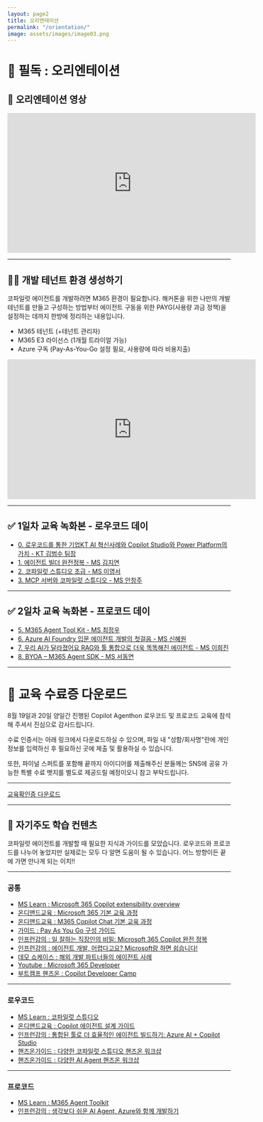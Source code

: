 ```yaml
---
layout: page2
title: 오리엔테이션
permalink: "/orientation/"
image: assets/images/image03.png
---
```


# 🚨 필독 : 오리엔테이션

## 🎥 오리엔테이션 영상

<iframe width="560" height="315" src="https://www.youtube.com/embed/lFe-Kwh0iEE?si=g2DjxH6o_MT2HbGk" title="YouTube video player" frameborder="0" allow="accelerometer; autoplay; clipboard-write; encrypted-media; gyroscope; picture-in-picture; web-share" referrerpolicy="strict-origin-when-cross-origin" allowfullscreen></iframe>

---

## 👩‍🚀 개발 테넌트 환경 생성하기

코파일럿 에이전트를 개발하려면 M365 환경이 필요합니다. 해커톤을 위한 나만의 개발 테넌트를 만들고 구성하는 방법부터 에이전트 구동을 위한 PAYG(사용량 과금 정책)을 설정하는 데까지 한방에 정리하는 내용입니다.

- M365 테넌트 (+테넌트 관리자)
- M365 E3 라이선스 (1개월 트라이얼 가능)
- Azure 구독 (Pay-As-You-Go 설정 필요, 사용량에 따라 비용지출)

<iframe width="560" height="315" src="https://www.youtube.com/embed/V_zOmFpncng?si=3HiPKKePmqF6sCWS" title="YouTube video player" frameborder="0" allow="accelerometer; autoplay; clipboard-write; encrypted-media; gyroscope; picture-in-picture; web-share" referrerpolicy="strict-origin-when-cross-origin" allowfullscreen></iframe>

---

## ✅ 1일차 교육 녹화본 - 로우코드 데이

- [0. 로우코드를 통한 기업KT AI 혁신사례와 Copilot Studio와 Power Platform의 가치 - KT 김범수 팀장](https://www.youtube.com/watch?v=M5VGCQPbEbk)
- [1. 에이전트 빌더 완전정복 - MS 김지연](https://www.youtube.com/watch?v=llbuE9KYacU)
- [2. 코파일럿 스튜디오 초급 - MS 이영서](https://www.youtube.com/watch?v=-AfbUVb7uGQ)
- [3. MCP 서버와 코파일럿 스튜디오 - MS 안창주](https://www.youtube.com/watch?v=_a03EFYhf7g)

---

## ✅ 2일차 교육 녹화본 - 프로코드 데이

- [5. M365 Agent Tool Kit - MS 최정우](https://www.youtube.com/watch?v=usXWZWEXgIg)
- [6. Azure AI Foundry 입문 에이전트 개발의 첫걸음 - MS 신혜원](https://www.youtube.com/watch?v=VRraO8KdK5c)
- [7. 우리 AI가 달라졌어요 RAG와 툴 통합으로 더욱 똑똑해진 에이전트 - MS 이희진](https://www.youtube.com/watch?v=vy0Ju3TjCwY)
- [8. BYOA – M365 Agent SDK - MS 서동연](https://www.youtube.com/watch?v=CDbN2up9jt0)

---

# 📝 교육 수료증 다운로드

8월 19일과 20일 양일간 진행된 Copilot Agenthon 로우코드 및 프로코드 교육에 참석해 주셔서 진심으로 감사드립니다. 

수료 인증서는 아래 링크에서 다운로드하실 수 있으며, 파일 내 "성함/회사명"란에 개인정보를 입력하신 후 필요하신 곳에 제출 및 활용하실 수 있습니다. 

또한, 파이널 스퍼트를 포함해 끝까지 아이디어를 제출해주신 분들께는 SNS에 공유 가능한 특별 수료 뱃지를 별도로 제공드릴 예정이오니 참고 부탁드립니다.

---

[교육확인증 다운로드](https://livesend.microsoft.com/i/ShGPfTBy1KmJVK0jcjSu___eD4cyJWq87n2gUTN39EhgOzV0EAAlYf9dyDAcpskFiK7MjeGPLUSSIGNM7m2UkQOBOSlYGxijeO54dcmqSQDfUZHmVvyYmx6ncFBe2Y11rCmXzxR___S)

---

## 📝 자기주도 학습 컨텐츠

코파일럿 에이전트를 개발할 때 필요한 지식과 가이드를 모았습니다. 로우코드와 프로코드를 나누어 놓았지만 실제로는 모두 다 알면 도움이 될 수 있습니다. 어느 방향이든 끝에 가면 만나게 되는 이치!!

---

### 공통

- [MS Learn : Microsoft 365 Copilot extensibility overview](https://learn.microsoft.com/en-us/microsoft-365-copilot/extensibility/)
- [온디맨드교육 : Microsoft 365 기본 교육 과정](https://microsoft.github.io/mwkorea/agent/M365userguide/)
- [온디맨드교육 : M365 Copilot Chat 기본 교육 과정](https://microsoft.github.io/mwkorea/agent/CopilotChatguide/)
- [가이드 : Pay As You Go 구성 가이드](https://microsoft.github.io/mwkorea/copilot/CopilotChatPAYG/)
- [인프런강의 : 일 잘하는 직장인의 비밀: Microsoft 365 Copilot 완전 정복](https://inf.run/kSazo)
- [인프런강의 : 에이전트 개발, 어렵다고요? Microsoft랑 하면 쉽습니다!](https://inf.run/XcDim)
- [데모 쇼케이스 : 해외 개발 파트너들의 에이전트 사례](https://aka.ms/copilotecosystem)
- [Youtube : Microsoft 365 Developer](https://www.youtube.com/@Microsoft365Developer)
- [부트캠프 핸즈온 : Copilot Developer Camp](https://microsoft.github.io/copilot-camp/)

---

### 로우코드

- [MS Learn : 코파일럿 스튜디오](https://learn.microsoft.com/ko-kr/microsoft-copilot-studio/)
- [온디맨드교육 : Copilot 에이전트 설계 가이드](https://microsoft.github.io/mwkorea/agent/AgentDevGuide/)
- [인프런강의 : 통합된 툴로 더 효율적인 에이전트 빌드하기: Azure AI + Copilot Studio](https://inf.run/tdCtF)
- [핸즈온가이드 : 다양한 코파일럿 스튜디오 핸즈온 워크샵](https://github.com/ChangJu-Ahn/Power-Platform-Hands-on)
- [핸즈온가이드 : 다양한 AI Agent 핸즈온 워크샵](https://github.com/ChangJu-Ahn/Microsoft-AI-Agent)

---

### 프로코드

- [MS Learn : M365 Agent Toolkit](https://learn.microsoft.com/en-us/microsoft-365/developer/overview-m365-agents-toolkit)
- [인프런강의 : 생각보다 쉬운 AI Agent, Azure와 함께 개발하기](https://inf.run/Veg1z)